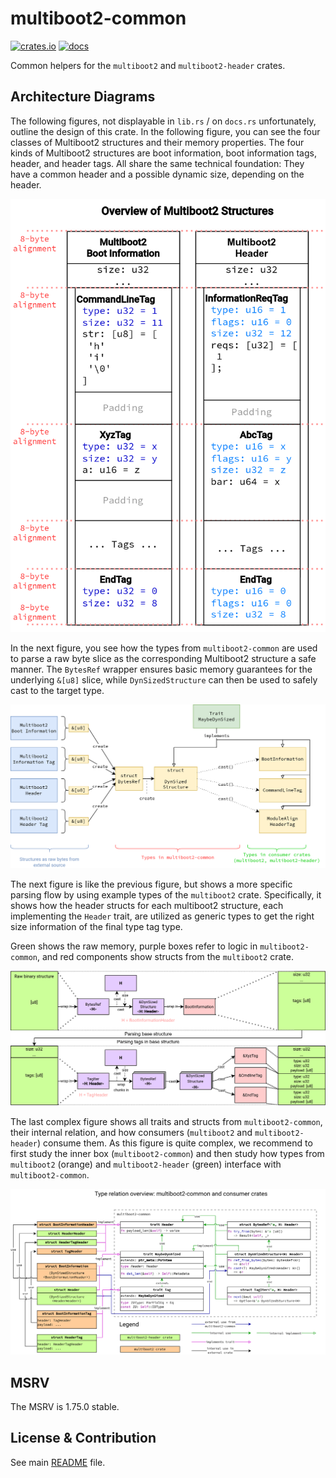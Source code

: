 # multiboot2-common

[![crates.io](https://img.shields.io/crates/v/multiboot2-common.svg)](https://crates.io/crates/multiboot2-common)
[![docs](https://docs.rs/multiboot2-common/badge.svg)](https://docs.rs/multiboot2-common/)

Common helpers for the `multiboot2` and `multiboot2-header` crates.

## Architecture Diagrams

The following figures, not displayable in `lib.rs` / on `docs.rs` unfortunately,
outline the design of this crate. In the following figure, you can see the
four classes of Multiboot2 structures and their memory properties. The four
kinds of Multiboot2 structures are boot information, boot information
tags, header, and header tags. All share the same technical foundation: They
have a common header and a possible dynamic size, depending on the header.

![Overview Multiboot2 structures](./overview-multiboot2-structures.drawio.png "Overview of Multiboot2 structures and their memory properties")

In the next figure, you see how the types from `multiboot2-common` are used
to parse a raw byte slice as the corresponding Multiboot2 structure a safe
manner. The `BytesRef` wrapper ensures basic memory guarantees for the
underlying `&[u8]` slice, while `DynSizedStructure` can then be used to
safely cast to the target type.

![Generic parsing flow overview](./parsing-flow-generic.drawio.png "Generic parsing flow overview: From raw bytes to specific structures")

The next figure is like the previous figure, but shows a more specific parsing
flow by using example types of the `multiboot2` crate. Specifically, it shows
how the header structs for each multiboot2 structure, each implementing
the `Header` trait, are utilized as generic types to get the right size
information of the final type tag type.

Green shows the raw memory, purple boxes refer to logic in `multiboot2-common`,
and red components show structs from the `multiboot2` crate.

![Specific parsing flow overview](./parsing-flow-specific.drawio.png "Specific parsing flow overview: From raw bytes to multiboot2 structures")

The last complex figure shows all traits and structs from `multiboot2-common`,
their internal relation, and how consumers (`multiboot2` and
`multiboot2-header`) consume them. As this figure is quite complex, we recommend
to first study the inner box (`multiboot2-common`) and then study how types from
`multiboot2` (orange) and `multiboot2-header` (green) interface with
`multiboot2-common`.

![Architecture overview](./architecture.drawio.png "Architecture overview")

## MSRV

The MSRV is 1.75.0 stable.

## License & Contribution

See main [README](https://github.com/rust-osdev/multiboot2/blob/main/README.md)
file.
